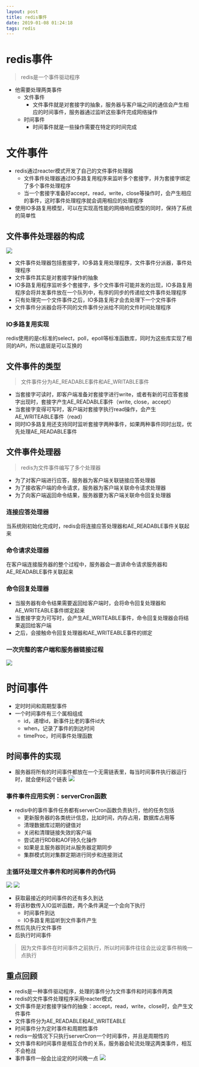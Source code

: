 ```yaml
--- 
layout: post 
title: redis事件 
date: 2019-01-08 01:24:18 
tags: redis 
---
```

# redis事件
> redis是一个事件驱动程序

- 他需要处理两类事件
    - 文件事件
        - 文件事件就是对套接字的抽象，服务器与客户端之间的通信会产生相应的时间事件，服务器通过监听这些事件完成网络操作
    - 时间事件
        - 时间事件就是一些操作需要在特定的时间完成
# 文件事件
- redis通过reacter模式开发了自己的文件事件处理器
    - 文件事件处理器通过IO多路复用程序来监听多个套接字，并为套接字绑定了多个事件处理程序
    - 当一个套接字准备好accept，read，write，close等操作时，会产生相应的事件，这时事件处理程序就会调用相应的处理程序
- 使用IO多路复用模型，可以在实现高性能的网络响应模型的同时，保持了系统的简单性
## 文件事件处理器的构成
![](https://cdn.jsdelivr.net/gh/nber1994/fu0k@master/uPic/20181118222228409_1225431651.png)

- 文件事件处理器包括套接字，IO多路复用处理程序，文件事件分派器，事件处理程序
- 文件事件其实是对套接字操作的抽象
- IO多路复用程序监听多个套接字，多个文件事件可能并发的出现，IO多路复用程序会将并发事件放在一个队列中，有序的同步的传递给文件事件处理程序
- 只有处理完一个文件事件之后，IO多路复用才会去处理下一个文件事件
- 文件事件分派器会将不同的文件事件分派给不同的文件时间处理程序
### IO多路复用实现
redis使用的是c标准的select，poll，epoll等标准函数库，同时为这些库实现了相同的API，所以底层是可以互换的
## 文件事件的类型
> 文件事件分为AE_READABLE事件和AE_WRITABLE事件

- 当套接字可读时，即客户端准备对套接字进行write，或者有新的可应答套接字出现时，套接字产生AE_READABLE事件（write, close，accept）
- 当套接字变得可写时，客户端对套接字执行read操作，会产生AE_WRITEABLE事件（read）
- 同时IO多路复用还支持同时监听套接字两种事件，如果两种事件同时出现，优先处理AE_READABLE事件

## 文件事件处理器
> redis为文件事件编写了多个处理器

- 为了对客户端进行应答，服务器为客户端关联链接应答处理器
- 为了接收客户端的命令请求，服务器为客户端关联命令请求处理器
- 为了向客户端返回命令结果，服务器要为客户端关联命令回复处理器

### 连接应答处理器
当系统刚初始化完成时，redis会将连接应答处理器和AE_READABLE事件关联起来
### 命令请求处理器
在客户端连接服务器的整个过程中，服务器会一直讲命令请求服务器和AE_READABLE事件关联起来
### 命令回复处理器
- 当服务器有命令结果需要返回给客户端时，会将命令回复处理器和AE_WRITEABLE事件绑定起来
- 当套接字变为可写时，会产生AE_WRITEABLE事件，命令回复处理器会将结果返回给客户端
- 之后，会接触命令回复处理器和AE_WRITEABLE事件的绑定
### 一次完整的客户端和服务器链接过程
![](https://cdn.jsdelivr.net/gh/nber1994/fu0k@master/uPic/20181118232748468_1461583627.png)

# 时间事件
- 定时时间和周期型事件
- 一个时间事件有三个属相组成
    - id，递增id，新事件比老的事件id大
    - when，记录了事件的到达时间
    - timeProc，时间事件处理函数
## 时间事件的实现
- 服务器将所有的时间事件都放在一个无需链表里，每当时间事件执行器运行时，就会便利这个链表
![](https://cdn.jsdelivr.net/gh/nber1994/fu0k@master/uPic/20181119120319275_2055226855.png)


### 事件事件应用实例：serverCron函数
- redis中的事件事件任务都有serverCron函数负责执行，他的任务包括
    - 更新服务器的各类统计信息，比如时间，内存占用，数据库占用等
    - 清理数据库过期的键值对
    - 关闭和清理链接失效的客户端
    - 尝试进行RDB和AOF持久化操作
    - 如果是主服务器则对从服务器定期同步
    - 集群模式则对集群定期进行同步和连接测试
### 主循环处理文件事件和时间事件的伪代码
![](https://cdn.jsdelivr.net/gh/nber1994/fu0k@master/uPic/20181119222754573_532442591.png)
![](https://cdn.jsdelivr.net/gh/nber1994/fu0k@master/uPic/20181119222816587_198269888.png)
- 获取最接近的时间事件的还有多久到达
- 将该秒数传入IO监听函数，两个条件满足一个会向下执行
    - 时间事件到达
    - IO多路复用监听到文件事件产生
- 然后先执行文件事件
- 后执行时间事件
> 因为文件事件在时间事件之前执行，所以时间事件往往会比设定事件稍晚一点执行

## 重点回顾
- redis是一种事件驱动程序，处理的事件分为文件事件和时间事件两类
- redis的文件事件处理程序采用reacter模式
- 文件事件是对套接字操作的抽象：accept，read，write，close时，会产生文件事件
- 文件事件分为AE_READABLE和AE_WRITEABLE
- 时间事件分为定时事件和周期性事件
- redis一般情况下只执行serverCron一个时间事件，并且是周期性的
- 文件事件和时间事件是相互合作的关系，服务器会轮流处理这两类事件，相互不会枪战
- 事件事件一般会比设定的时间晚一点
![](https://cdn.jsdelivr.net/gh/nber1994/fu0k@master/uPic/20181119223619038_1574871119.png)




